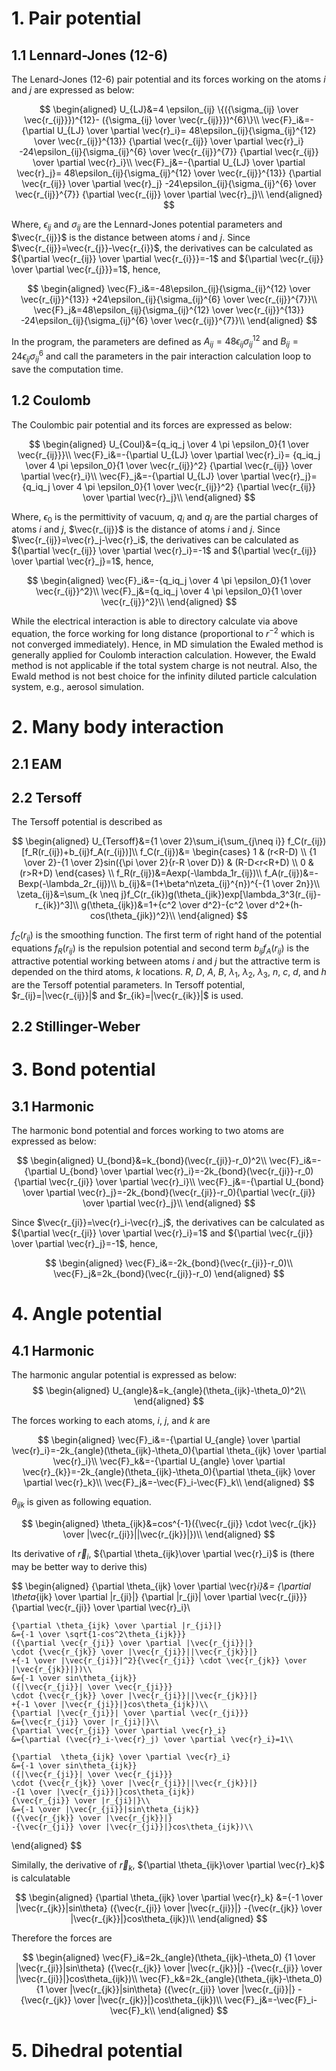 # 1. Pair potential
## 1.1 Lennard-Jones (12-6)
The Lenard-Jones (12-6) pair potential and its forces working on the atoms $i$ and $j$ are expressed as below:

$$
\begin{aligned}
    U_{LJ}&=4 \epsilon_{ij}
        \{({\sigma_{ij} \over \vec{r_{ij}}})^{12}-
        ({\sigma_{ij} \over \vec{r_{ij}}})^{6}\}\\
    \vec{F}_i&=-{\partial U_{LJ} \over \partial \vec{r}_i}=
        48\epsilon_{ij}{\sigma_{ij}^{12} \over \vec{r_{ij}}^{13}}
        {\partial \vec{r_{ij}} \over \partial \vec{r}_i}
        -24\epsilon_{ij}{\sigma_{ij}^{6} \over \vec{r_{ij}}^{7}}
        {\partial \vec{r_{ij}} \over \partial \vec{r}_i}\\
    \vec{F}_j&=-{\partial U_{LJ} \over \partial \vec{r}_j}=
        48\epsilon_{ij}{\sigma_{ij}^{12} \over \vec{r_{ij}}^{13}}
        {\partial \vec{r_{ij}} \over \partial \vec{r}_j}
        -24\epsilon_{ij}{\sigma_{ij}^{6} \over \vec{r_{ij}}^{7}}
        {\partial \vec{r_{ij}} \over \partial \vec{r}_j}\\
\end{aligned}
$$

Where, $\epsilon_{ij}$ and $\sigma_{ij}$ are the Lennard-Jones potential parameters and $\vec{r_{ij}}$ is the distance between atoms $i$ and $j$. Since $\vec{r_{ij}}=\vec{r_{j}}-\vec{r_{i}}$, the derivatives can be calculated as ${\partial \vec{r_{ij}} \over \partial \vec{r_{i}}}=-1$ and ${\partial \vec{r_{ij}} \over \partial \vec{r_{j}}}=1$, hence,

$$
\begin{aligned}
    \vec{F}_i&=-48\epsilon_{ij}{\sigma_{ij}^{12} \over \vec{r_{ij}}^{13}}
        +24\epsilon_{ij}{\sigma_{ij}^{6} \over \vec{r_{ij}}^{7}}\\
    \vec{F}_j&=48\epsilon_{ij}{\sigma_{ij}^{12} \over \vec{r_{ij}}^{13}}
        -24\epsilon_{ij}{\sigma_{ij}^{6} \over \vec{r_{ij}}^{7}}\\
\end{aligned}
$$

In the program, the parameters are defined as $A_{ij}=48\epsilon_{ij}\sigma_{ij}^{12}$ and $B_{ij}=24\epsilon_{ij}\sigma_{ij}^{6}$ and call the parameters in the pair interaction calculation loop to save the computation time.
## 1.2 Coulomb
The Coulombic pair potential and its forces are expressed as below:

$$
\begin{aligned}
    U_{Coul}&={q_iq_j \over 4 \pi \epsilon_0}{1 \over \vec{r_{ij}}}\\
    \vec{F}_i&=-{\partial U_{LJ} \over \partial \vec{r}_i}=
        {q_iq_j \over 4 \pi \epsilon_0}{1 \over \vec{r_{ij}}^2}
        {\partial \vec{r_{ij}} \over \partial \vec{r}_i}\\
    \vec{F}_j&=-{\partial U_{LJ} \over \partial \vec{r}_j}=
        {q_iq_j \over 4 \pi \epsilon_0}{1 \over \vec{r_{ij}}^2}
        {\partial \vec{r_{ij}} \over \partial \vec{r}_j}\\
\end{aligned}
$$

Where, $\epsilon_0$ is the permittivity of vacuum, $q_i$ and $q_j$ are the partial charges of atoms $i$ and $j$, $\vec{r_{ij}}$ is the distance of atoms $i$ and $j$. Since $\vec{r_{ij}}=\vec{r}_j-\vec{r}_i$, the derivatives can be calculated as ${\partial \vec{r_{ij}} \over \partial \vec{r}_i}=-1$ and ${\partial \vec{r_{ij}} \over \partial \vec{r}_j}=1$, hence,

$$
\begin{aligned}
    \vec{F}_i&=-{q_iq_j \over 4 \pi \epsilon_0}{1 \over \vec{r_{ij}}^2}\\
    \vec{F}_j&={q_iq_j \over 4 \pi \epsilon_0}{1 \over \vec{r_{ij}}^2}\\
\end{aligned}
$$

While the electrical interaction is able to directory calculate via above equation, the force working for long distance (proportional to $r^{-2}$ which is not converged immediately). Hence, in MD simulation the Ewaled method is generally applied for Coulomb interaction calculation. However, the Ewald method is not applicable if the total system charge is not neutral. Also, the Ewald method is not best choice for the infinity diluted particle calculation system, e.g., aerosol simulation.

# 2. Many body interaction
## 2.1 EAM
## 2.2 Tersoff
The Tersoff potential is described as 

$$
\begin{aligned}
    U_{Tersoff}&={1 \over 2}\sum_i{\sum_{j\neq i}}
    f_C(r_{ij})
    [f_R(r_{ij})+b_{ij}f_A(r_{ij})]\\
    f_C(r_{ij})&=
    \begin{cases}
        1 & (r<R-D) \\
        {1 \over 2}-{1 \over 2}sin({\pi \over 2}{r-R \over D}) & (R-D<r<R+D) \\
        0 & (r>R+D)
    \end{cases} \\
    f_R(r_{ij})&=Aexp(-\lambda_1r_{ij})\\
    f_A(r_{ij})&=-Bexp(-\lambda_2r_{ij})\\
    b_{ij}&=(1+\beta^n\zeta_{ij}^{n})^{-{1 \over 2n}}\\
    \zeta_{ij}&=\sum_{k \neq j}f_C(r_{ik})g(\theta_{jik})exp[\lambda_3^3(r_{ij}-r_{ik})^3]\\
    g(\theta_{ijk})&=1+{c^2 \over d^2}-{c^2 \over d^2+(h-cos(\theta_{jik})^2}\\
\end{aligned}
$$

$f_C(r_{ij})$ is the smoothing function. The first term of right hand of the potential equations $f_R(r_{ij})$ is the repulsion potential and second term $b_{ij}f_A(r_{ij})$ is the attractive potential working between atoms $i$ and $j$ but the attractive term is depended on the third atoms, $k$ locations. $R$, $D$, $A$, $B$, $\lambda_1$, $\lambda_2$, $\lambda_3$, $n$, $c$, $d$, and $h$ are the Tersoff potential parameters. In Tersoff potential, $r_{ij}=|\vec{r_{ij}}|$ and $r_{ik}=|\vec{r_{ik}}|$ is used.
## 2.2 Stillinger-Weber

# 3. Bond potential
## 3.1 Harmonic
The harmonic bond potential and forces working to two atoms are expressed as below:

$$
\begin{aligned}
U_{bond}&=k_{bond}(\vec{r_{ji}}-r_0)^2\\
\vec{F}_i&=-{\partial U_{bond} \over \partial \vec{r}_i}=-2k_{bond}(\vec{r_{ji}}-r_0){\partial \vec{r_{ji}} \over \partial \vec{r}_i}\\
\vec{F}_j&=-{\partial U_{bond} \over \partial \vec{r}_j}=-2k_{bond}(\vec{r_{ji}}-r_0){\partial \vec{r_{ji}} \over \partial \vec{r}_j}\\
\end{aligned}
$$

Since $\vec{r_{ji}}=\vec{r}_i-\vec{r}_j$, the derivatives can be calculated as ${\partial \vec{r_{ji}} \over \partial \vec{r}_i}=1$ and ${\partial \vec{r_{ji}} \over \partial \vec{r}_j}=-1$, hence,

$$
\begin{aligned}
\vec{F}_i&=-2k_{bond}(\vec{r_{ji}}-r_0)\\
\vec{F}_j&=2k_{bond}(\vec{r_{ji}}-r_0)
\end{aligned}
$$

# 4. Angle potential
## 4.1 Harmonic
The harmonic angular potential is expressed as below:
$$
\begin{aligned}
    U_{angle}&=k_{angle}(\theta_{ijk}-\theta_0)^2\\
\end{aligned}
$$

The forces working to each atoms, $i$, $j$, and $k$ are

$$
\begin{aligned}
    \vec{F}_i&=-{\partial U_{angle} \over \partial \vec{r}_i}=-2k_{angle}(\theta_{ijk}-\theta_0){\partial \theta_{ijk} \over \partial \vec{r}_i}\\
    \vec{F}_k&=-{\partial U_{angle} \over \partial \vec{r}_{k}}=-2k_{angle}(\theta_{ijk}-\theta_0){\partial \theta_{ijk} \over \partial \vec{r}_k}\\
    \vec{F}_j&=-\vec{F}_i-\vec{F}_k\\
\end{aligned}
$$

$\theta_{ijk}$ is given as following equation.

$$
\begin{aligned}
    \theta_{ijk}&=cos^{-1}({\vec{r_{ji}} \cdot \vec{r_{jk}} \over |\vec{r_{ji}}||\vec{r_{jk}}|})\\
\end{aligned}
$$

Its derivative of $\vec{r}_i$, ${\partial \theta_{ijk}\over \partial \vec{r}_i}$ is (there may be better way to derive this)

$$
\begin{aligned}
    {\partial \theta_{ijk} \over \partial \vec{r}_i}&=
    {\partial \theta_{ijk} \over \partial |r_{ji}|}
    {\partial |r_{ji}| \over \partial \vec{r_{ji}}}
    {\partial \vec{r_{ji}} \over \partial \vec{r}_i}\\

    {\partial \theta_{ijk} \over \partial |r_{ji}|}
    &={-1 \over \sqrt{1-cos^2\theta_{ijk}}}
    ({\partial \vec{r_{ji}} \over \partial |\vec{r_{ji}}|} 
    \cdot {\vec{r_{jk}} \over |\vec{r_{ji}}||\vec{r_{jk}}|}
    +{-1 \over |\vec{r_{ji}}|^2}{\vec{r_{ji}} \cdot \vec{r_{jk}} \over |\vec{r_{jk}}|})\\
    &={-1 \over sin\theta_{ijk}}
    ({|\vec{r_{ji}}| \over \vec{r_{ji}}} 
    \cdot {\vec{r_{jk}} \over |\vec{r_{ji}}||\vec{r_{jk}}|}
    +{-1 \over |\vec{r_{ji}}|}cos\theta_{ijk})\\
    {\partial |\vec{r_{ji}}| \over \partial \vec{r_{ji}}}
    &={\vec{r_{ji}} \over |r_{ji}|}\\
    {\partial \vec{r_{ji}} \over \partial \vec{r}_i}
    &={\partial (\vec{r}_i-\vec{r}_j) \over \partial \vec{r}_i}=1\\

    {\partial  \theta_{ijk} \over \partial \vec{r}_i}
    &={-1 \over sin\theta_{ijk}}
    ({|\vec{r_{ji}}| \over \vec{r_{ji}}} 
    \cdot {\vec{r_{jk}} \over |\vec{r_{ji}}||\vec{r_{jk}}|}
    -{1 \over |\vec{r_{ji}}|}cos\theta_{ijk})
    {\vec{r_{ji}} \over |r_{ji}|}\\
    &={-1 \over |\vec{r_{ji}}|sin\theta_{ijk}}
    ({\vec{r_{jk}} \over |\vec{r_{jk}}|}
    -{\vec{r_{ji}} \over |\vec{r_{ji}}|}cos\theta_{ijk})\\
\end{aligned}
$$

Similally, the derivative of $\vec{r}_k$, ${\partial \theta_{ijk}\over \partial \vec{r}_k}$ is calculatable

$$
\begin{aligned}
    {\partial  \theta_{ijk} \over \partial \vec{r}_k}
    &={-1 \over |\vec{r_{jk}}|sin\theta}
    ({\vec{r_{ji}} \over |\vec{r_{ji}}|}
    -{\vec{r_{jk}} \over |\vec{r_{jk}}|}cos\theta_{ijk})\\
\end{aligned}
$$

Therefore the forces are

$$
\begin{aligned}
    \vec{F}_i&=2k_{angle}(\theta_{ijk}-\theta_0)
    {1 \over |\vec{r_{ji}}|sin\theta}
    ({\vec{r_{jk}} \over |\vec{r_{jk}}|}
    -{\vec{r_{ji}} \over |\vec{r_{ji}}|}cos\theta_{ijk})\\
    \vec{F}_k&=2k_{angle}(\theta_{ijk}-\theta_0)
    {1 \over |\vec{r_{jk}}|sin\theta}
    ({\vec{r_{ji}} \over |\vec{r_{ji}}|}
    -{\vec{r_{jk}} \over |\vec{r_{jk}}|}cos\theta_{ijk})\\
    \vec{F}_j&=-\vec{F}_i-\vec{F}_k\\
\end{aligned}
$$

# 5. Dihedral potential
